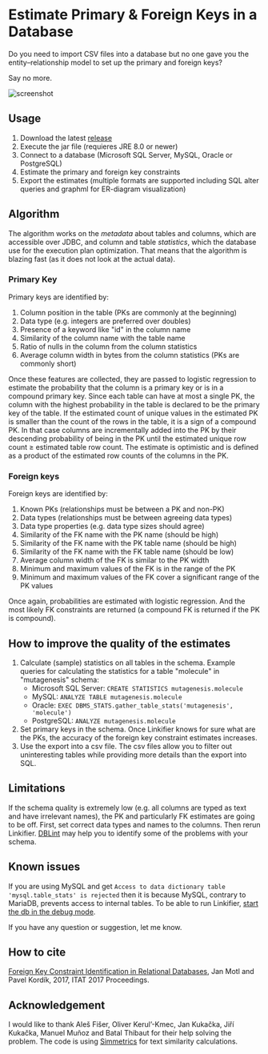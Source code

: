 # Estimate Primary & Foreign Keys in a Database

Do you need to import CSV files into a database but no one gave you the entity–relationship model to set up the primary and foreign keys?

Say no more.

![screenshot](https://github.com/janmotl/linkifier/blob/master/ScreenShot.png)

## Usage

 1. Download the latest [release](https://github.com/janmotl/linkifier/releases)
 2. Execute the jar file (requieres JRE 8.0 or newer)
 3. Connect to a database (Microsoft SQL Server, MySQL, Oracle or PostgreSQL)
 4. Estimate the primary and foreign key constraints
 5. Export the estimates (multiple formats are supported including SQL alter queries and graphml for ER-diagram visualization)
  
## Algorithm
The algorithm works on the *metadata* about tables and columns, which are accessible over JDBC, and column and table *statistics*, which the database use for the execution plan optimization. That means that the algorithm is blazing fast (as it does not look at the actual data).


### Primary Key
Primary keys are identified by:

 1. Column position in the table (PKs are commonly at the beginning)
 2. Data type (e.g. integers are preferred over doubles)
 3. Presence of a keyword like "id" in the column name
 4. Similarity of the column name with the table name
 5. Ratio of nulls in the column from the column statistics
 6. Average column width in bytes from the column statistics (PKs are commonly short)

Once these features are collected, they are passed to logistic regression to estimate the probability that the column is a primary key or is in a compound primary key. Since each table can have at most a single PK, the column with the highest probability in the table is declared to be the primary key of the table. If the estimated count of unique values in the estimated PK is smaller than the count of the rows in the table, it is a sign of a compound PK. In that case columns are incrementally added into the PK by their descending probability of being in the PK until the estimated unique row count ≥ estimated table row count. The estimate is optimistic and is defined as a product of the estimated row counts of the columns in the PK.

### Foreign keys
Foreign keys are identified by:

 1. Known PKs (relationships must be between a PK and non-PK)
 2. Data types (relationships must be between agreeing data types)
 3. Data type properties (e.g. data type sizes should agree) 
 4. Similarity of the FK name with the PK name (should be high)
 5. Similarity of the FK name with the PK table name (should be high)
 6. Similarity of the FK name with the FK table name (should be low)
 7. Average column width of the FK is similar to the PK width
 8. Minimum and maximum values of the FK is in the range of the PK
 9. Minimum and maximum values of the FK cover a significant range of the PK values

Once again, probabilities are estimated with logistic regression. And the most likely FK constraints are returned (a compound FK is returned if the PK is compound).

## How to improve the quality of the estimates
 1. Calculate (sample) statistics on all tables in the schema. Example queries for calculating the statistics for a table "molecule" in "mutagenesis" schema: 
    - Microsoft SQL Server: `CREATE STATISTICS mutagenesis.molecule`
    - MySQL: `ANALYZE TABLE mutagenesis.molecule`
    - Oracle: `EXEC DBMS_STATS.gather_table_stats('mutagenesis', 'molecule')`
    - PostgreSQL: `ANALYZE mutagenesis.molecule`
 2. Set primary keys in the schema. Once Linkifier knows for sure what are the PKs, the accuracy of the foreign key constraint estimates increases.
 3. Use the export into a csv file. The csv files allow you to filter out uninteresting tables while providing more details than the export into SQL.

## Limitations
If the schema quality is extremely low (e.g. all columns are typed as text and have irrelevant names), the PK and particularly FK estimates are going to be off. First, set correct data types and names to the columns. Then rerun Linkifier. [DBLint](https://dblint.codeplex.com/) may help you to identify some of the problems with your schema. 

## Known issues
If you are using MySQL and get `Access to data dictionary table 'mysql.table_stats' is rejected` then it is because MySQL, contrary to MariaDB, prevents access to internal tables. To be able to run Linkifier, [start the db in the debug mode](http://datacharmer.blogspot.com/2016/09/showing-hidden-tables-in-mysql-8-data.html).

If you have any question or suggestion, let me know.

## How to cite
[Foreign Key Constraint Identification in Relational Databases](http://ceur-ws.org/Vol-1885/106.pdf),
Jan Motl and Pavel Kordík,
2017,
ITAT 2017 Proceedings.

## Acknowledgement
I would like to thank Aleš Fišer, Oliver Kerul’-Kmec, Jan Kukačka, Jiří Kukačka, Manuel Muñoz and Batal Thibaut for their help solving the problem. The code is using [Simmetrics](https://github.com/Simmetrics/simmetrics) for text similarity calculations.
